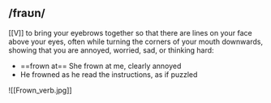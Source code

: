 ## /fraʊn/
[[V]]
to bring your eyebrows together so that there are lines on your face above your eyes, often while turning the corners of your mouth downwards, showing that you are annoyed, worried, sad, or thinking hard:

- ==frown at==
She frown at me, clearly annoyed
- He frowned as he read the instructions, as if puzzled

![[Frown_verb.jpg]]